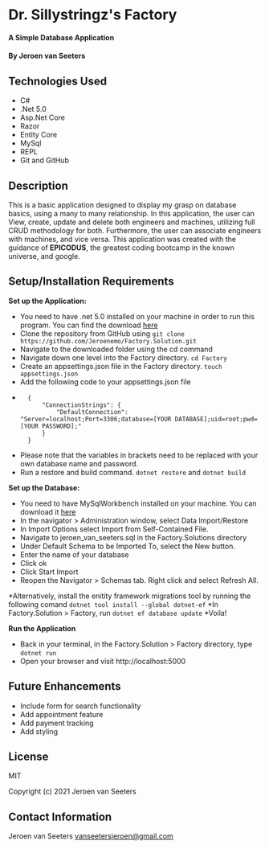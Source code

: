 # Dr. Sillystringz's Factory

#### A Simple Database Application

#### By Jeroen van Seeters

## Technologies Used

* C#
* .Net 5.0
* Asp.Net Core
* Razor
* Entity Core
* MySql
* REPL
* Git and GitHub

## Description

This is a basic application designed to display my grasp on database basics, using a many to many relationship. In this application, the user can View, create, update and delete both engineers and machines, utilizing full CRUD methodology for both. Furthermore, the user can associate engineers with machines, and vice versa. This application was created with the guidance of **EPICODUS**, the greatest coding bootcamp in the known universe, and google.

## Setup/Installation Requirements

**Set up the Application:**
* You need to have .net 5.0 installed on your machine in order to run this program. You can find the download [here](https://dotnet.microsoft.com/download/dotnet/5.0)
* Clone the repository from GitHub using `git clone https://github.com/Jeroenemo/Factory.Solution.git`
* Navigate to the downloaded folder using the cd command
* Navigate down one level into the Factory directory. `cd Factory`
* Create an appsettings.json file in the Factory directory. `touch appsettings.json`
* Add the following code to your appsettings.json file
* ```
    {
        "ConnectionStrings": {
            "DefaultConnection": "Server=localhost;Port=3306;database=[YOUR DATABASE];uid=root;pwd=[YOUR PASSWORD];"
        }
    }
* Please note that the variables in brackets need to be replaced with your own database name and password.
* Run a restore and build command. `dotnet restore` and `dotnet build`

**Set up the Database:**

* You need to have MySqlWorkbench installed on your machine. You can download it [here](https://www.mysql.com/products/workbench/)
* In the navigator > Administration window, select Data Import/Restore
* In Import Options select Import from Self-Contained File.
* Navigate to jeroen_van_seeters.sql in the Factory.Solutions directory
* Under Default Schema to be Imported To, select the New button.
* Enter the name of your database
* Click ok
* Click Start Import
* Reopen the Navigator > Schemas tab. Right click and select Refresh All. 

*Alternatively, install the enitity framework migrations tool by running the following comand `dotnet tool install --global dotnet-ef`
*In Factory.Solution > Factory, run `dotnet ef database update`
*Voila! 

**Run the Application**
* Back in your terminal, in the Factory.Solution > Factory directory, type `dotnet run`
* Open your browser and visit http://localhost:5000
## Future Enhancements

* Include form for search functionality
* Add appointment feature
* Add payment tracking
* Add styling


## License

MIT

Copyright (c) 2021 Jeroen van Seeters

## Contact Information

Jeroen van Seeters vanseetersjeroen@gmail.com
